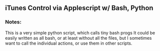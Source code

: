 ## iTunes Control via Applescript w/ Bash, Python

### Notes:
This is a very simple python script, which calls tiny bash progs
It could be easily written as all bash, or at least without all the files, but I sometimes want to call the individual actions, or use them in other scripts.

